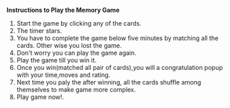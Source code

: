 **Instructions to Play the Memory Game**

1. Start the game by clicking any of the cards.
1. The timer stars.
1. You have to complete the game below five minutes by matching all the cards. Other wise you lost the game.
1. Don't worry you can play the game again.
1. Play the game till you win it.
1. Once you win(matched all pair of cards),you will a congratulation popup with your time,moves and rating.
1. Next time you paly the after winning, all the cards shuffle among themselves to make game more complex.
1. Play game now!.